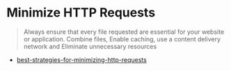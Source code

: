# Minimize HTTP Requests

> Always ensure that every file requested are essential for your website or application.
> Combine files, Enable caching, use a content delivery network and Eliminate unnecessary resources 
- [best-strategies-for-minimizing-http-requests](https://www.linkedin.com/advice/3/what-best-strategies-minimizing-http-requests-skills-e-commerce)

